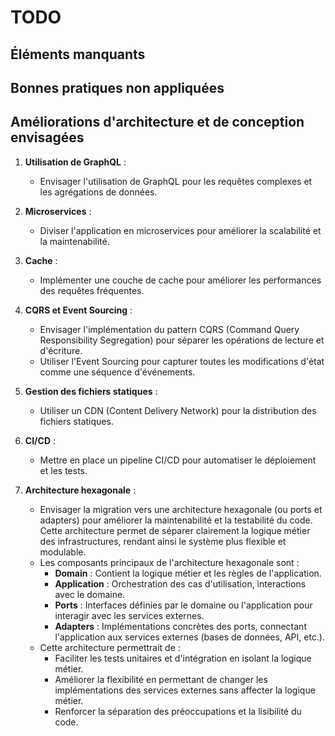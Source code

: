 # TODO

## Éléments manquants


## Bonnes pratiques non appliquées


## Améliorations d'architecture et de conception envisagées

1. **Utilisation de GraphQL** :
   - Envisager l'utilisation de GraphQL pour les requêtes complexes et les agrégations de données.

2. **Microservices** :
   - Diviser l'application en microservices pour améliorer la scalabilité et la maintenabilité.

3. **Cache** :
   - Implémenter une couche de cache pour améliorer les performances des requêtes fréquentes.

4. **CQRS et Event Sourcing** :
   - Envisager l'implémentation du pattern CQRS (Command Query Responsibility Segregation) pour séparer les opérations de lecture et d'écriture.
   - Utiliser l'Event Sourcing pour capturer toutes les modifications d'état comme une séquence d'événements.

5. **Gestion des fichiers statiques** :
   - Utiliser un CDN (Content Delivery Network) pour la distribution des fichiers statiques.

6. **CI/CD** :
   - Mettre en place un pipeline CI/CD pour automatiser le déploiement et les tests.

7. **Architecture hexagonale** :
   - Envisager la migration vers une architecture hexagonale (ou ports et adapters) pour améliorer la maintenabilité et la testabilité du code. Cette architecture permet de séparer clairement la logique métier des infrastructures, rendant ainsi le système plus flexible et modulable.
   - Les composants principaux de l'architecture hexagonale sont :
     - **Domain** : Contient la logique métier et les règles de l'application.
     - **Application** : Orchestration des cas d'utilisation, interactions avec le domaine.
     - **Ports** : Interfaces définies par le domaine ou l'application pour interagir avec les services externes.
     - **Adapters** : Implémentations concrètes des ports, connectant l'application aux services externes (bases de données, API, etc.).
   - Cette architecture permettrait de :
     - Faciliter les tests unitaires et d'intégration en isolant la logique métier.
     - Améliorer la flexibilité en permettant de changer les implémentations des services externes sans affecter la logique métier.
     - Renforcer la séparation des préoccupations et la lisibilité du code.


